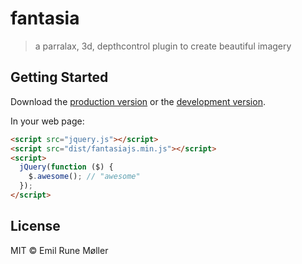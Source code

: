 # fantasia

> a parralax, 3d, depthcontrol plugin to create beautiful imagery


## Getting Started

Download the [production version][min] or the [development version][max].

[min]: https://raw.githubusercontent.com/emolr/jquery-fantasiajs/master/dist/jquery.fantasiajs.min.js
[max]: https://raw.githubusercontent.com/emolr/jquery-fantasiajs/master/dist/jquery.fantasiajs.js

In your web page:

```html
<script src="jquery.js"></script>
<script src="dist/fantasiajs.min.js"></script>
<script>
  jQuery(function ($) {
    $.awesome(); // "awesome"
  });
</script>
```


## License

MIT © Emil Rune Møller

